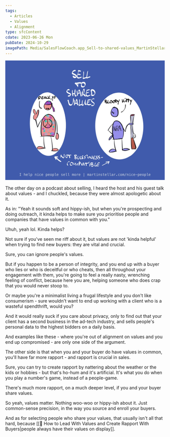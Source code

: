 ```yaml
---
tags:
  - Articles
  - Values
  - Alignment
type: sfcContent
cdate: 2023-06-26 Mon
pubDate: 2024-10-29
imagePath: Media/SalesFlowCoach.app_Sell-to-shared-values_MartinStellar.jpeg
---
```



![](Media/SalesFlowCoach.app_Sell-to-shared-values_MartinStellar.jpeg)

The other day on a podcast about selling, I heard the host and his guest talk about values - and I chuckled, because they were almost apologetic about it.

As in: "Yeah it sounds soft and hippy-ish, but when you're prospecting and doing outreach, it kinda helps to make sure you prioritise people and companies that have values in common with you."

Uhuh, yeah lol. Kinda helps?

Not sure if you've seen me riff about it, but values are not 'kinda helpful' when trying to find new buyers: they are vital and crucial.

Sure, you can ignore people's values.

But if you happen to be a person of integrity, and you end up with a buyer who lies or who is deceitful or who cheats, then all throughout your engagement with them, you're going to feel a really nasty, wrenching feeling of conflict, because here you are, helping someone who does crap that you would never stoop to.

Or maybe you're a minimalist living a frugal lifestyle and you don't like consumerism - sure wouldn't want to end up working with a client who is a wasteful spendthrift, would you?

And it would really suck if you care about privacy, only to find out that your client has a second business in the ad-tech industry, and sells people's personal data to the highest bidders on a daily basis.

And examples like these - where you're out of alignment on values and you end up compromised - are only one side of the argument.

The other side is that when you and your buyer do have values in common, you'll have far more rapport - and rapport is crucial in sales.

Sure, you can try to create rapport by nattering about the weather or the kids or hobbies - but that's ho-hum and it's artificial. It's what you do when you play a number's game, instead of a people-game.

There's much more rapport, on a much deeper level, if you and your buyer share values.

So yeah, values matter. Nothing woo-woo or hippy-ish about it. Just common-sense precision, in the way you source and enroll your buyers.

And as for selecting people who share your values, that usually isn't all that hard, because [[📄 How to Lead With Values and Create Rapport With Buyers|people always have their values on display]].
